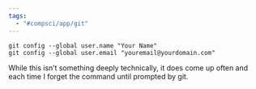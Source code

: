 ```yaml
---
tags:
  - "#compsci/app/git"
---
```

```
git config --global user.name "Your Name"
git config --global user.email "youremail@yourdomain.com"
```
While this isn’t something deeply technically, it does come up often and each time I forget the command until prompted by git.